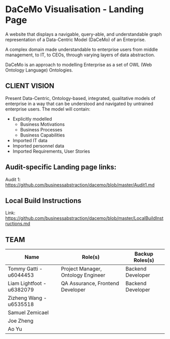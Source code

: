 # DaCeMo Visualisation - Landing Page
A website that displays a navigable, query-able, and understandable graph representation of a Data-Centric Model (DaCeMo) of an Enterprise.

A complex domain made understandable to enterprise users from middle management, to IT, to CEOs, through varying layers of data abstraction. 

DaCeMo is an approach to modelling Enterprise as a set of OWL (Web Ontology Language) Ontologies. 

## CLIENT VISION
Present Data-Centric, Ontology-based, integrated, qualitative models of enterprise in a way that can be understood and navigated by untrained enterprise users. The model will contain:

* Explicitly modelled
  - Business Motivations
  - Business Processes
  - Business Capabilities
* Imported IT data
* Imported personnel data
* Imported Requirements, User Stories

## Audit-specific Landing page links:
Audit 1: https://github.com/businessabstraction/dacemo/blob/master/Audit1.md

## Local Build Instructions
Link: https://github.com/businessabstraction/dacemo/blob/master/LocalBuildInstructions.md
## TEAM
Name | Role(s) | Backup Roles(s)
--- | --- | --- |
Tommy Gatti - u6044453 | Project Manager, Ontology Engineer | Backend Developer 
Liam Lightfoot - u6382079 | QA Assurance, Frontend Developer | Backend Developer 
Zizheng Wang - u6535518 |  | 
Samuel Zemicael |  | 
Joe Zheng |  | 
Ao Yu |  | 


